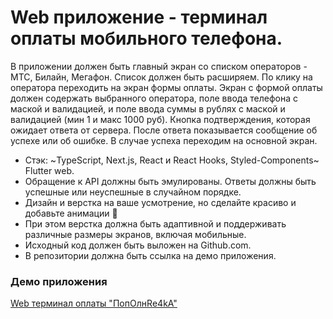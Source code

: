 # Web приложение - терминал оплаты мобильного телефона.

В приложении должен быть главный экран со списком операторов - МТС, Билайн, Мегафон. Список должен быть расширяем. По клику на оператора переходить на экран формы оплаты. 
Экран с формой оплаты должен содержать выбранного оператора, поле ввода телефона с маской и валидацией, и поле ввода суммы в рублях с маской и валидацией (мин 1 и макс 1000 руб). Кнопка подтверждения, которая ожидает ответа от сервера. После ответа показывается сообщение об успехе или об ошибке. В случае успеха переходим на основной экран.

- Стэк: ~TypeScript, Next.js, React и React Hooks, Styled-Components~ Flutter web.
- Обращение к API должны быть эмулированы. Ответы должны быть успешные или неуспешные в случайном порядке.
- Дизайн и верстка на ваше усмотрение, но сделайте красиво и добавьте анимации 💅
- При этом верстка должна быть адаптивной и поддерживать различные размеры экранов, включая мобильные.
- Исходный код должен быть выложен на Github.com. 
- В репозитории должна быть ссылка на демо приложения.

### Демо приложения
[Web терминал оплаты "ПопОлнRе4kA"](https://bravedevwebapp.web.app/)
